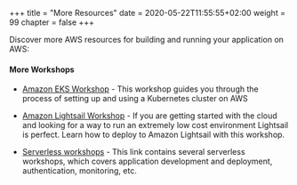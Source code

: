 +++
title = "More Resources"
date = 2020-05-22T11:55:55+02:00
weight = 99
chapter = false
+++

Discover more AWS resources for building and running your application on AWS:

#### More Workshops

* [Amazon EKS Workshop](https://eksworkshop.com) - This workshop guides you through the process of setting up and using a Kubernetes cluster on AWS

* [Amazon Lightsail Workshop](https://lightsailworkshop.com) - If you are getting started with the cloud and looking for a way to run an extremely low cost environment Lightsail is perfect. Learn how to deploy to Amazon Lightsail with this workshop.

* [Serverless workshops](https://github.com/aws-samples/aws-serverless-workshops) - This link contains several serverless workshops, which covers application development and deployment, authentication, monitoring, etc.
